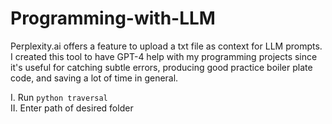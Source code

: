 # Programming-with-LLM
Perplexity.ai offers a feature to upload a txt file as context for LLM prompts. 
I created this tool to have GPT-4 help with my programming projects since it's useful for catching subtle errors, producing good practice boiler plate code, and saving a lot of time in general.

I. Run `python traversal` \
II. Enter path of desired folder 
